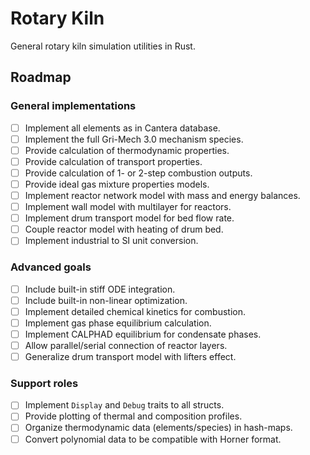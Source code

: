 # Rotary Kiln

General rotary kiln simulation utilities in Rust.

## Roadmap

### General implementations

- [ ] Implement all elements as in Cantera database.
- [ ] Implement the full Gri-Mech 3.0 mechanism species.
- [ ] Provide calculation of thermodynamic properties.
- [ ] Provide calculation of transport properties.
- [ ] Provide calculation of 1- or 2-step combustion outputs.
- [ ] Provide ideal gas mixture properties models.
- [ ] Implement reactor network model with mass and energy balances.
- [ ] Implement wall model with multilayer for reactors.
- [ ] Implement drum transport model for bed flow rate.
- [ ] Couple reactor model with heating of drum bed.
- [ ] Implement industrial to SI unit conversion.

### Advanced goals

- [ ] Include built-in stiff ODE integration.
- [ ] Include built-in non-linear optimization.
- [ ] Implement detailed chemical kinetics for combustion.
- [ ] Implement gas phase equilibrium calculation.
- [ ] Implement CALPHAD equilibrium for condensate phases.
- [ ] Allow parallel/serial connection of reactor layers.
- [ ] Generalize drum transport model with lifters effect.

### Support roles

- [ ] Implement `Display` and `Debug` traits to all structs.
- [ ] Provide plotting of thermal and composition profiles.
- [ ] Organize thermodynamic data (elements/species) in hash-maps.
- [ ] Convert polynomial data to be compatible with Horner format.
